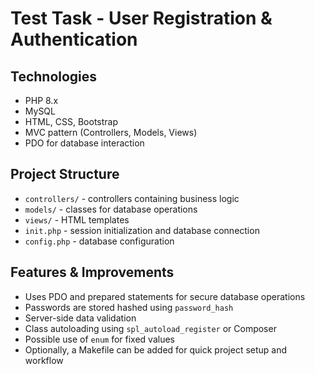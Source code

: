 # Test Task - User Registration & Authentication

## Technologies
- PHP 8.x
- MySQL
- HTML, CSS, Bootstrap
- MVC pattern (Controllers, Models, Views)
- PDO for database interaction

## Project Structure
- `controllers/` - controllers containing business logic
- `models/` - classes for database operations
- `views/` - HTML templates
- `init.php` - session initialization and database connection
- `config.php` - database configuration

## Features & Improvements
- Uses PDO and prepared statements for secure database operations
- Passwords are stored hashed using `password_hash`
- Server-side data validation
- Class autoloading using `spl_autoload_register` or Composer
- Possible use of `enum` for fixed values
- Optionally, a Makefile can be added for quick project setup and workflow